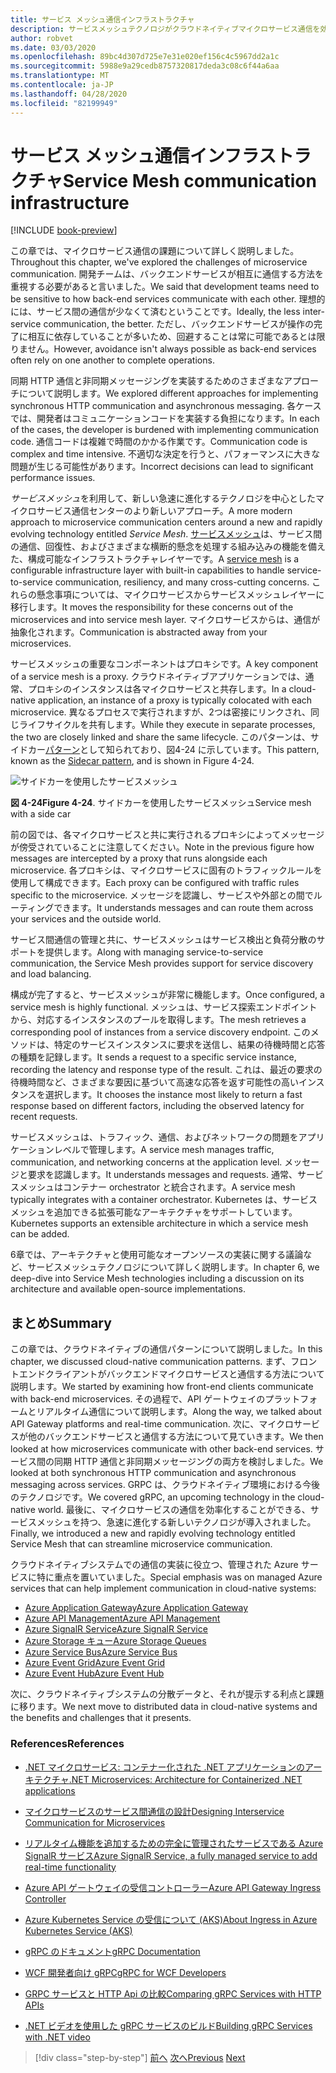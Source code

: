 ```yaml
---
title: サービス メッシュ通信インフラストラクチャ
description: サービスメッシュテクノロジがクラウドネイティブマイクロサービス通信を効率化するしくみについて説明します
author: robvet
ms.date: 03/03/2020
ms.openlocfilehash: 89bc4d307d725e7e31e020ef156c4c5967dd2a1c
ms.sourcegitcommit: 5988e9a29cedb8757320817deda3c08c6f44a6aa
ms.translationtype: MT
ms.contentlocale: ja-JP
ms.lasthandoff: 04/28/2020
ms.locfileid: "82199949"
---
```

# <a name="service-mesh-communication-infrastructure"></a><span data-ttu-id="448fc-103">サービス メッシュ通信インフラストラクチャ</span><span class="sxs-lookup"><span data-stu-id="448fc-103">Service Mesh communication infrastructure</span></span>

[!INCLUDE [book-preview](../../../includes/book-preview.md)]

<span data-ttu-id="448fc-104">この章では、マイクロサービス通信の課題について詳しく説明しました。</span><span class="sxs-lookup"><span data-stu-id="448fc-104">Throughout this chapter, we've explored the challenges of microservice communication.</span></span> <span data-ttu-id="448fc-105">開発チームは、バックエンドサービスが相互に通信する方法を重視する必要があると言いました。</span><span class="sxs-lookup"><span data-stu-id="448fc-105">We said that development teams need to be sensitive to how back-end services communicate with each other.</span></span> <span data-ttu-id="448fc-106">理想的には、サービス間の通信が少なくて済むということです。</span><span class="sxs-lookup"><span data-stu-id="448fc-106">Ideally, the less inter-service communication, the better.</span></span> <span data-ttu-id="448fc-107">ただし、バックエンドサービスが操作の完了に相互に依存していることが多いため、回避することは常に可能であるとは限りません。</span><span class="sxs-lookup"><span data-stu-id="448fc-107">However, avoidance isn't always possible as back-end services often rely on one another to complete operations.</span></span>

<span data-ttu-id="448fc-108">同期 HTTP 通信と非同期メッセージングを実装するためのさまざまなアプローチについて説明します。</span><span class="sxs-lookup"><span data-stu-id="448fc-108">We explored different approaches for implementing synchronous HTTP communication and asynchronous messaging.</span></span> <span data-ttu-id="448fc-109">各ケースでは、開発者はコミュニケーションコードを実装する負担になります。</span><span class="sxs-lookup"><span data-stu-id="448fc-109">In each of the cases, the developer is burdened with implementing communication code.</span></span> <span data-ttu-id="448fc-110">通信コードは複雑で時間のかかる作業です。</span><span class="sxs-lookup"><span data-stu-id="448fc-110">Communication code is complex and time intensive.</span></span> <span data-ttu-id="448fc-111">不適切な決定を行うと、パフォーマンスに大きな問題が生じる可能性があります。</span><span class="sxs-lookup"><span data-stu-id="448fc-111">Incorrect decisions can lead to significant performance issues.</span></span>

<span data-ttu-id="448fc-112">*サービスメッシュ*を利用して、新しい急速に進化するテクノロジを中心としたマイクロサービス通信センターのより新しいアプローチ。</span><span class="sxs-lookup"><span data-stu-id="448fc-112">A more modern approach to microservice communication centers around a new and rapidly evolving technology entitled *Service Mesh*.</span></span> <span data-ttu-id="448fc-113">[サービスメッシュ](https://www.nginx.com/blog/what-is-a-service-mesh/)は、サービス間の通信、回復性、およびさまざまな横断的懸念を処理する組み込みの機能を備えた、構成可能なインフラストラクチャレイヤーです。</span><span class="sxs-lookup"><span data-stu-id="448fc-113">A [service mesh](https://www.nginx.com/blog/what-is-a-service-mesh/) is a configurable infrastructure layer with built-in capabilities to handle service-to-service communication, resiliency, and many cross-cutting concerns.</span></span> <span data-ttu-id="448fc-114">これらの懸念事項については、マイクロサービスからサービスメッシュレイヤーに移行します。</span><span class="sxs-lookup"><span data-stu-id="448fc-114">It moves the responsibility for these concerns out of the microservices and into service mesh layer.</span></span> <span data-ttu-id="448fc-115">マイクロサービスからは、通信が抽象化されます。</span><span class="sxs-lookup"><span data-stu-id="448fc-115">Communication is abstracted away from your microservices.</span></span>

<span data-ttu-id="448fc-116">サービスメッシュの重要なコンポーネントはプロキシです。</span><span class="sxs-lookup"><span data-stu-id="448fc-116">A key component of a service mesh is a proxy.</span></span> <span data-ttu-id="448fc-117">クラウドネイティブアプリケーションでは、通常、プロキシのインスタンスは各マイクロサービスと共存します。</span><span class="sxs-lookup"><span data-stu-id="448fc-117">In a cloud-native application, an instance of a proxy is typically colocated with each microservice.</span></span> <span data-ttu-id="448fc-118">異なるプロセスで実行されますが、2つは密接にリンクされ、同じライフサイクルを共有します。</span><span class="sxs-lookup"><span data-stu-id="448fc-118">While they execute in separate processes, the two are closely linked and share the same lifecycle.</span></span> <span data-ttu-id="448fc-119">このパターンは、サイドカー[パターン](https://docs.microsoft.com/azure/architecture/patterns/sidecar)として知られており、図4-24 に示しています。</span><span class="sxs-lookup"><span data-stu-id="448fc-119">This pattern, known as the [Sidecar pattern](https://docs.microsoft.com/azure/architecture/patterns/sidecar), and is shown in Figure 4-24.</span></span>

![サイドカーを使用したサービスメッシュ](./media/service-mesh-with-side-car.png)

<span data-ttu-id="448fc-121">**図 4-24**</span><span class="sxs-lookup"><span data-stu-id="448fc-121">**Figure 4-24**.</span></span> <span data-ttu-id="448fc-122">サイドカーを使用したサービスメッシュ</span><span class="sxs-lookup"><span data-stu-id="448fc-122">Service mesh with a side car</span></span>

<span data-ttu-id="448fc-123">前の図では、各マイクロサービスと共に実行されるプロキシによってメッセージが傍受されていることに注意してください。</span><span class="sxs-lookup"><span data-stu-id="448fc-123">Note in the previous figure how messages are intercepted by a proxy that runs alongside each microservice.</span></span> <span data-ttu-id="448fc-124">各プロキシは、マイクロサービスに固有のトラフィックルールを使用して構成できます。</span><span class="sxs-lookup"><span data-stu-id="448fc-124">Each proxy can be configured with traffic rules specific to the microservice.</span></span> <span data-ttu-id="448fc-125">メッセージを認識し、サービスや外部との間でルーティングできます。</span><span class="sxs-lookup"><span data-stu-id="448fc-125">It understands messages and can route them across your services and the outside world.</span></span>

<span data-ttu-id="448fc-126">サービス間通信の管理と共に、サービスメッシュはサービス検出と負荷分散のサポートを提供します。</span><span class="sxs-lookup"><span data-stu-id="448fc-126">Along with managing service-to-service communication, the Service Mesh provides support for service discovery and load balancing.</span></span>

<span data-ttu-id="448fc-127">構成が完了すると、サービスメッシュが非常に機能します。</span><span class="sxs-lookup"><span data-stu-id="448fc-127">Once configured, a service mesh is highly functional.</span></span> <span data-ttu-id="448fc-128">メッシュは、サービス探索エンドポイントから、対応するインスタンスのプールを取得します。</span><span class="sxs-lookup"><span data-stu-id="448fc-128">The mesh retrieves a corresponding pool of instances from a service discovery endpoint.</span></span> <span data-ttu-id="448fc-129">このメソッドは、特定のサービスインスタンスに要求を送信し、結果の待機時間と応答の種類を記録します。</span><span class="sxs-lookup"><span data-stu-id="448fc-129">It sends a request to a specific service instance, recording the latency and response type of the result.</span></span> <span data-ttu-id="448fc-130">これは、最近の要求の待機時間など、さまざまな要因に基づいて高速な応答を返す可能性の高いインスタンスを選択します。</span><span class="sxs-lookup"><span data-stu-id="448fc-130">It chooses the instance most likely to return a fast response based on different factors, including the observed latency for recent requests.</span></span>

<span data-ttu-id="448fc-131">サービスメッシュは、トラフィック、通信、およびネットワークの問題をアプリケーションレベルで管理します。</span><span class="sxs-lookup"><span data-stu-id="448fc-131">A service mesh manages traffic, communication, and networking concerns at the application level.</span></span> <span data-ttu-id="448fc-132">メッセージと要求を認識します。</span><span class="sxs-lookup"><span data-stu-id="448fc-132">It understands messages and requests.</span></span> <span data-ttu-id="448fc-133">通常、サービスメッシュはコンテナー orchestrator と統合されます。</span><span class="sxs-lookup"><span data-stu-id="448fc-133">A service mesh typically integrates with a container orchestrator.</span></span> <span data-ttu-id="448fc-134">Kubernetes は、サービスメッシュを追加できる拡張可能なアーキテクチャをサポートしています。</span><span class="sxs-lookup"><span data-stu-id="448fc-134">Kubernetes supports an extensible architecture in which a service mesh can be added.</span></span>

<span data-ttu-id="448fc-135">6章では、アーキテクチャと使用可能なオープンソースの実装に関する議論など、サービスメッシュテクノロジについて詳しく説明します。</span><span class="sxs-lookup"><span data-stu-id="448fc-135">In chapter 6, we deep-dive into Service Mesh technologies including a discussion on its architecture and available open-source implementations.</span></span>

## <a name="summary"></a><span data-ttu-id="448fc-136">まとめ</span><span class="sxs-lookup"><span data-stu-id="448fc-136">Summary</span></span>

<span data-ttu-id="448fc-137">この章では、クラウドネイティブの通信パターンについて説明しました。</span><span class="sxs-lookup"><span data-stu-id="448fc-137">In this chapter, we discussed cloud-native communication patterns.</span></span> <span data-ttu-id="448fc-138">まず、フロントエンドクライアントがバックエンドマイクロサービスと通信する方法について説明します。</span><span class="sxs-lookup"><span data-stu-id="448fc-138">We started by examining how front-end clients communicate with back-end microservices.</span></span> <span data-ttu-id="448fc-139">その過程で、API ゲートウェイのプラットフォームとリアルタイム通信について説明します。</span><span class="sxs-lookup"><span data-stu-id="448fc-139">Along the way, we talked about API Gateway platforms and real-time communication.</span></span> <span data-ttu-id="448fc-140">次に、マイクロサービスが他のバックエンドサービスと通信する方法について見ていきます。</span><span class="sxs-lookup"><span data-stu-id="448fc-140">We then looked at how microservices communicate with other back-end services.</span></span> <span data-ttu-id="448fc-141">サービス間の同期 HTTP 通信と非同期メッセージングの両方を検討しました。</span><span class="sxs-lookup"><span data-stu-id="448fc-141">We looked at both synchronous HTTP communication and asynchronous messaging across services.</span></span> <span data-ttu-id="448fc-142">GRPC は、クラウドネイティブ環境における今後のテクノロジです。</span><span class="sxs-lookup"><span data-stu-id="448fc-142">We covered gRPC, an upcoming technology in the cloud-native world.</span></span> <span data-ttu-id="448fc-143">最後に、マイクロサービスの通信を効率化することができる、サービスメッシュを持つ、急速に進化する新しいテクノロジが導入されました。</span><span class="sxs-lookup"><span data-stu-id="448fc-143">Finally, we introduced a new and rapidly evolving technology entitled Service Mesh that can streamline microservice communication.</span></span>

<span data-ttu-id="448fc-144">クラウドネイティブシステムでの通信の実装に役立つ、管理された Azure サービスに特に重点を置いていました。</span><span class="sxs-lookup"><span data-stu-id="448fc-144">Special emphasis was on managed Azure services that can help implement communication in cloud-native systems:</span></span>

- [<span data-ttu-id="448fc-145">Azure Application Gateway</span><span class="sxs-lookup"><span data-stu-id="448fc-145">Azure Application Gateway</span></span>](https://docs.microsoft.com/azure/application-gateway/overview)
- [<span data-ttu-id="448fc-146">Azure API Management</span><span class="sxs-lookup"><span data-stu-id="448fc-146">Azure API Management</span></span>](https://azure.microsoft.com/services/api-management/)
- [<span data-ttu-id="448fc-147">Azure SignalR Service</span><span class="sxs-lookup"><span data-stu-id="448fc-147">Azure SignalR Service</span></span>](https://azure.microsoft.com/services/signalr-service/)
- [<span data-ttu-id="448fc-148">Azure Storage キュー</span><span class="sxs-lookup"><span data-stu-id="448fc-148">Azure Storage Queues</span></span>](https://docs.microsoft.com/azure/storage/queues/storage-queues-introduction)
- [<span data-ttu-id="448fc-149">Azure Service Bus</span><span class="sxs-lookup"><span data-stu-id="448fc-149">Azure Service Bus</span></span>](https://docs.microsoft.com/azure/service-bus-messaging/service-bus-messaging-overview)
- [<span data-ttu-id="448fc-150">Azure Event Grid</span><span class="sxs-lookup"><span data-stu-id="448fc-150">Azure Event Grid</span></span>](https://docs.microsoft.com/azure/event-grid/overview)
- [<span data-ttu-id="448fc-151">Azure Event Hub</span><span class="sxs-lookup"><span data-stu-id="448fc-151">Azure Event Hub</span></span>](https://azure.microsoft.com/services/event-hubs/)

<span data-ttu-id="448fc-152">次に、クラウドネイティブシステムの分散データと、それが提示する利点と課題に移ります。</span><span class="sxs-lookup"><span data-stu-id="448fc-152">We next move to distributed data in cloud-native systems and the benefits and challenges that it presents.</span></span>

### <a name="references"></a><span data-ttu-id="448fc-153">References</span><span class="sxs-lookup"><span data-stu-id="448fc-153">References</span></span>

- [<span data-ttu-id="448fc-154">.NET マイクロサービス: コンテナー化された .NET アプリケーションのアーキテクチャ</span><span class="sxs-lookup"><span data-stu-id="448fc-154">.NET Microservices: Architecture for Containerized .NET applications</span></span>](https://dotnet.microsoft.com/download/thank-you/microservices-architecture-ebook)

- [<span data-ttu-id="448fc-155">マイクロサービスのサービス間通信の設計</span><span class="sxs-lookup"><span data-stu-id="448fc-155">Designing Interservice Communication for Microservices</span></span>](https://docs.microsoft.com/azure/architecture/microservices/design/interservice-communication)

- [<span data-ttu-id="448fc-156">リアルタイム機能を追加するための完全に管理されたサービスである Azure SignalR サービス</span><span class="sxs-lookup"><span data-stu-id="448fc-156">Azure SignalR Service, a fully managed service to add real-time functionality</span></span>](https://azure.microsoft.com/blog/azure-signalr-service-a-fully-managed-service-to-add-real-time-functionality/)

- [<span data-ttu-id="448fc-157">Azure API ゲートウェイの受信コントローラー</span><span class="sxs-lookup"><span data-stu-id="448fc-157">Azure API Gateway Ingress Controller</span></span>](https://azure.github.io/application-gateway-kubernetes-ingress/)

- [<span data-ttu-id="448fc-158">Azure Kubernetes Service の受信について (AKS)</span><span class="sxs-lookup"><span data-stu-id="448fc-158">About Ingress in Azure Kubernetes Service (AKS)</span></span>](https://vincentlauzon.com/2018/10/10/about-ingress-in-azure-kubernetes-service-aks/)

- [<span data-ttu-id="448fc-159">gRPC のドキュメント</span><span class="sxs-lookup"><span data-stu-id="448fc-159">gRPC Documentation</span></span>](https://grpc.io/docs/guides/)

- [<span data-ttu-id="448fc-160">WCF 開発者向け gRPC</span><span class="sxs-lookup"><span data-stu-id="448fc-160">gRPC for WCF Developers</span></span>](https://docs.microsoft.com/dotnet/architecture/grpc-for-wcf-developers/)

- [<span data-ttu-id="448fc-161">GRPC サービスと HTTP Api の比較</span><span class="sxs-lookup"><span data-stu-id="448fc-161">Comparing gRPC Services with HTTP APIs</span></span>](https://docs.microsoft.com/aspnet/core/grpc/comparison?view=aspnetcore-3.0)

- [<span data-ttu-id="448fc-162">.NET ビデオを使用した gRPC サービスのビルド</span><span class="sxs-lookup"><span data-stu-id="448fc-162">Building gRPC Services with .NET video</span></span>](https://channel9.msdn.com/Shows/The-Cloud-Native-Show/Building-Microservices-with-gRPC-and-NET)

>[!div class="step-by-step"]
><span data-ttu-id="448fc-163">[前へ](grpc.md)
>[次へ](distributed-data.md)</span><span class="sxs-lookup"><span data-stu-id="448fc-163">[Previous](grpc.md)
[Next](distributed-data.md)</span></span>
